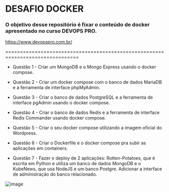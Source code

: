 <h1>DESAFIO DOCKER</h1>

### O objetivo desse repositório é fixar o conteúdo de docker apresentado no curso DEVOPS PRO.

https://www.devopspro.com.br/

===============================================================================

+ Questão 1 - Criar um MongoDB e o Mongo Express usando o docker compose.

+ Questão 2 - Criar um docker compose com o banco de dados MariaDB e a ferramenta de interface phpMyAdmin.

+ Questão 3 - Criar o banco de dados PostgreSQL e a ferramenta de interface pgAdmin usando o docker compose.

+ Questão 4 - Criar o banco de dados Redis e a ferramenta de interface Redis Commander usando docker compose. 

+ Questão 5 - Criar o seu docker compose utilizando a imagem oficial do Wordpress.

+ Questão 6 - Criar o Dockerfile e o docker compose pra subir as aplicações em containers.

+ Questão 7 -  Fazer o deploy de 2 aplicações: Rotten-Potatoes, que é escrita em Python e utiliza um banco de dados MongoDB e o KubeNews, que usa NodeJS e um banco Postgre. Adicionar a interface de administração do banco relacionado.



![image](https://github.com/andreelidio/desafio-profissional-docker/assets/97263573/41ed5da4-07f3-48d1-80fd-ab3cf2776eb5)

